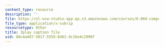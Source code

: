 ```yaml
---
content_type: resource
description: ''
file: https://ol-ocw-studio-app-qa.s3.amazonaws.com/courses/6-004-computation-structures-spring-2017/88c4add7581755598461dc16e4c2990f_JuvrTQapI_k.vtt
file_type: application/x-subrip
resourcetype: Other
title: 3play caption file
uid: 88c4add7-5817-5559-8461-dc16e4c2990f
---
```

